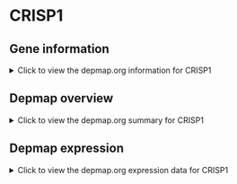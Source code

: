 <h1>CRISP1</h1>

<h2>Gene information</h2>
<details>
  <summary>Click to view the depmap.org information for CRISP1</summary>
  <iframe src="https://depmap.org/portal/gene/CRISP1?tab=about" style="border:none;width:100%;height:800px"></iframe>
</details>

<h2>Depmap overview</h2>
<details>
  <summary>Click to view the depmap.org summary for CRISP1</summary>
  <iframe src="https://depmap.org/portal/gene/CRISP1?tab=overview" style="border:none;width:100%;height:800px"></iframe>
</details>

<h2>Depmap expression</h2>
<details>
  <summary>Click to view the depmap.org expression data for CRISP1</summary>
  <iframe src="https://depmap.org/portal/gene/CRISP1?tab=characterization" style="border:none;width:100%;height:800px"></iframe>
</details>


<!--
<h2>Reactome Pathway diagram</h2>
<details>
  <summary>Click to view Reactome pathway for CRISP1</summary>
  PNAME
</details>
-->


